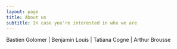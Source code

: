```yaml
---
layout: page
title: About us
subtitle: In case you're interested in who we are
---
```


Bastien Golomer | Benjamin Louis | Tatiana Cogne | Arthur Brousse
